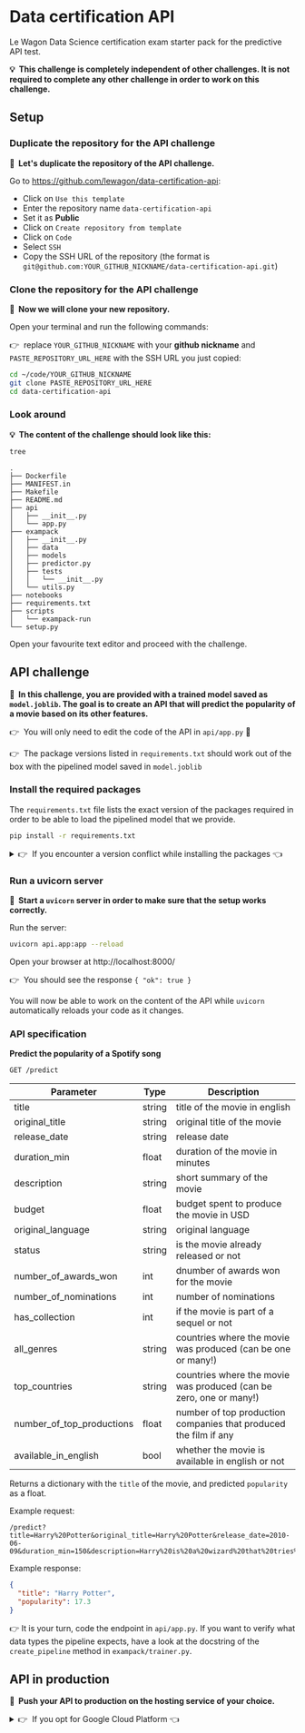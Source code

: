 
# Data certification API

Le Wagon Data Science certification exam starter pack for the predictive API test.

**💡&nbsp;&nbsp;This challenge is completely independent of other challenges. It is not required to complete any other challenge in order to work on this challenge.**

## Setup

### Duplicate the repository for the API challenge

**📝&nbsp;&nbsp;Let's duplicate the repository of the API challenge.**

Go to https://github.com/lewagon/data-certification-api:
- Click on `Use this template`
- Enter the repository name `data-certification-api`
- Set it as **Public**
- Click on `Create repository from template`
- Click on `Code`
- Select `SSH`
- Copy the SSH URL of the repository (the format is `git@github.com:YOUR_GITHUB_NICKNAME/data-certification-api.git`)

### Clone the repository for the API challenge

**📝&nbsp;&nbsp;Now we will clone your new repository.**

Open your terminal and run the following commands:

👉&nbsp;&nbsp;replace `YOUR_GITHUB_NICKNAME` with your **github nickname** and `PASTE_REPOSITORY_URL_HERE` with the SSH URL you just copied:

``` bash
cd ~/code/YOUR_GITHUB_NICKNAME
git clone PASTE_REPOSITORY_URL_HERE
cd data-certification-api
```

### Look around

**💡&nbsp;&nbsp;The content of the challenge should look like this:**

``` bash
tree
```

```
.
├── Dockerfile
├── MANIFEST.in
├── Makefile
├── README.md
├── api
│   ├── __init__.py
│   └── app.py
├── exampack
│   ├── __init__.py
│   ├── data
│   ├── models
│   ├── predictor.py
│   ├── tests
│   │   └── __init__.py
│   └── utils.py
├── notebooks
├── requirements.txt
├── scripts
│   └── exampack-run
└── setup.py
```

Open your favourite text editor and proceed with the challenge.

## API challenge

**📝&nbsp;&nbsp;In this challenge, you are provided with a trained model saved as `model.joblib`. The goal is to create an API that will predict the popularity of a movie based on its other features.**

👉&nbsp;&nbsp;You will only need to edit the code of the API in `api/app.py` 🚨

👉&nbsp;&nbsp;The package versions listed in `requirements.txt` should work out of the box with the pipelined model saved in `model.joblib`

### Install the required packages

The `requirements.txt` file lists the exact version of the packages required in order to be able to load the pipelined model that we provide.

``` bash
pip install -r requirements.txt
```

<details>
  <summary>👉&nbsp;&nbsp;If you encounter a version conflict while installing the packages 👈</summary>

  &nbsp;


In this case you will need to create a new virtual environment in order to be able to load the pipeline.

👉&nbsp;&nbsp;Only execute this commands if you encounter an issue while installing the packages 🚨

``` bash
pyenv install 3.8.6
pyenv virtualenv 3.8.6 certif
pyenv local certif
pip install -r requirements.txt
```

</details>

### Run a uvicorn server

**📝&nbsp;&nbsp;Start a `uvicorn` server in order to make sure that the setup works correctly.**

Run the server:

```bash
uvicorn api.app:app --reload
```

Open your browser at http://localhost:8000/

👉&nbsp;&nbsp;You should see the response `{ "ok": true }`

You will now be able to work on the content of the API while `uvicorn` automatically reloads your code as it changes.

### API specification

**Predict the popularity of a Spotify song**

`GET /predict`

| Parameter | Type | Description |
|---|---|---|
| title | string | title of the movie in english  |
| original_title | string | original title of the movie |
| release_date | string | release date |
| duration_min | float | duration of the movie in minutes |
| description | string |  short summary of the movie|
| budget | float | budget spent to produce the movie in USD |
| original_language | string | original language |
| status | string | is the movie already released or not |
| number_of_awards_won | int | dnumber of awards won for the movie |
| number_of_nominations | int | number of nominations |
| has_collection | int | if the movie is part of a sequel or not |
| all_genres | string |  countries where the movie was produced (can be one or many!) |
| top_countries | string | countries where the movie was produced (can be zero, one or many!) |
| number_of_top_productions | float | number of top production companies that produced the film if any |
| available_in_english | bool | whether the movie is available in english or not |

Returns a dictionary with the `title` of the movie, and predicted `popularity` as a float.

Example request:

```
/predict?title=Harry%20Potter&original_title=Harry%20Potter&release_date=2010-06-09&duration_min=150&description=Harry%20is%20a%20wizard%20that%20tries%20to%20save%20the%20world%20from%20crazy%20guys&budget=1000000&original_language=en&status=Released&number_of_awards_won=80&number_of_nominations=120&has_collection=1&all_genres=Fantasy,%20Family,%20Adventure&top_countries=United%20States%20of%20America,,%20United%20Kindgom&number_of_top_productions=3&available_in_english=True
```

Example response:

``` json
{
  "title": "Harry Potter",
  "popularity": 17.3
}
```

👉 It is your turn, code the endpoint in `api/app.py`. If you want to verify what data types the pipeline expects, have a look at the docstring of the `create_pipeline` method in `exampack/trainer.py`.

## API in production

**📝&nbsp;&nbsp;Push your API to production on the hosting service of your choice.**

<details>
  <summary>👉&nbsp;&nbsp;If you opt for Google Cloud Platform 👈</summary>

  &nbsp;


Once you have changed your `GCP_PROJECT_ID` in the `Makefile`, run the following commands to build and deploy your containerized API to Container Registry and finally Cloud Run.

</details>

